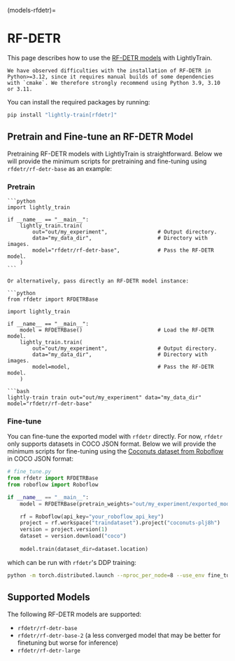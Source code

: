 (models-rfdetr)=

# RF-DETR

This page describes how to use the [RF-DETR models](https://github.com/roboflow/rf-detr) with LightlyTrain.

```{important}
We have observed difficulties with the installation of RF-DETR in Python>=3.12, since it requires manual builds of some dependencies with `cmake`. We therefore strongly recommend using Python 3.9, 3.10 or 3.11.
```

You can install the required packages by running:

```bash
pip install "lightly-train[rfdetr]"
```

## Pretrain and Fine-tune an RF-DETR Model

Pretraining RF-DETR models with LightlyTrain is straightforward. Below we will provide the minimum scripts for pretraining and fine-tuning using `rfdetr/rf-detr-base` as an example:

### Pretrain

````{tab} Python
```python
import lightly_train

if __name__ == "__main__":
    lightly_train.train(
        out="out/my_experiment",                # Output directory.
        data="my_data_dir",                     # Directory with images.
        model="rfdetr/rf-detr-base",            # Pass the RF-DETR model.
    )
```

Or alternatively, pass directly an RF-DETR model instance:

```python
from rfdetr import RFDETRBase

import lightly_train

if __name__ == "__main__":
    model = RFDETRBase()                        # Load the RF-DETR model.
    lightly_train.train(
        out="out/my_experiment",                # Output directory.
        data="my_data_dir",                     # Directory with images.
        model=model,                            # Pass the RF-DETR model.
    )
````

````{tab} Command Line
```bash
lightly-train train out="out/my_experiment" data="my_data_dir" model="rfdetr/rf-detr-base"
````

### Fine-tune

You can fine-tune the exported model with `rfdetr` directly. For now, `rfdetr` only supports datasets in COCO JSON format. Below we will provide the minimum scripts for fine-tuning using the [Coconuts dataset from Roboflow](https://universe.roboflow.com/traindataset/coconuts-plj8h/dataset/1/download/coco) in COCO JSON format:

```python
# fine_tune.py
from rfdetr import RFDETRBase
from roboflow import Roboflow

if __name__ == "__main__":
    model = RFDETRBase(pretrain_weights="out/my_experiment/exported_models/exported_last.pt")

    rf = Roboflow(api_key="your_roboflow_api_key")
    project = rf.workspace("traindataset").project("coconuts-plj8h")
    version = project.version(1)
    dataset = version.download("coco")
      
    model.train(dataset_dir=dataset.location)
```

which can be run with `rfdetr`'s DDP training:

```bash
python -m torch.distributed.launch --nproc_per_node=8 --use_env fine_tune.py
```

## Supported Models

The following RF-DETR models are supported:

- `rfdetr/rf-detr-base`
- `rfdetr/rf-detr-base-2` (a less converged model that may be better for finetuning but worse for inference)
- `rfdetr/rf-detr-large`
